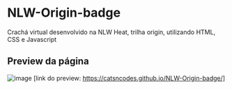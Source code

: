 # NLW-Origin-badge
Crachá virtual desenvolvido na NLW Heat, trilha origin, utilizando HTML, CSS e Javascript

## Preview da página
![image](https://user-images.githubusercontent.com/88385522/146683201-6621942f-8de2-4a5f-9453-13d4ea6d0f52.png)
[link do preview: https://catsncodes.github.io/NLW-Origin-badge/]
